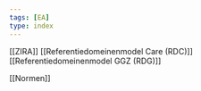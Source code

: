 ```yaml
---
tags: [EA]
type: index
---
```


[[ZIRA]]
[[Referentiedomeinenmodel Care (RDC)]]
[[Referentiedomeinenmodel GGZ (RDG)]]

[[Normen]]
